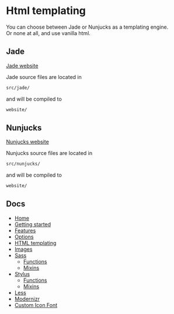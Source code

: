 # Html templating

You can choose between Jade or Nunjucks as a templating engine.<br>
Or none at all, and use vanilla html.

## Jade

[Jade website](http://jade-lang.com/)

Jade source files are located in

```sh
src/jade/
```

and will be compiled to

```sh
website/
```

## Nunjucks

[Nunjucks website](https://mozilla.github.io/nunjucks/)

Nunjucks source files are located in

```sh
src/nunjucks/
```

and will be compiled to

```sh
website/
```


## Docs

- [Home](/README.md)
- [Getting started](/docs/getting-started.md)
- [Features](/docs/features.md)
- [Options](/docs/options.md)
- [HTML templating](/docs/html.md)
- [Images](/docs/images.md)
- [Sass](/docs/sass/sass.md)
	- [Functions](/docs/sass/functions.md)
	- [Mixins](/docs/sass/mixins.md)
- [Stylus](/docs/stylus/stylus.md)
	- [Functions](/docs/stylus/functions.md)
	- [Mixins](/docs/stylus/mixins.md)
- [Less](/docs/less/less.md)
- [Modernizr](/docs/modernizr.md)
- [Custom Icon Font](/docs/custom-icon-font.md)
